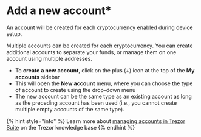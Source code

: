 # Add a new account\*

An account will be created for each cryptocurrency enabled during device setup.

Multiple accounts can be created for each cryptocurrency. You can create additional accounts to separate your funds, or manage them on one account using multiple addresses.

* To **create a new account**, click on the plus (+) icon at the top of the **My accounts** sidebar
* This will open the **New account** menu, where you can choose the type of account to create using the drop-down menu
* The new account can be the same type as an existing account as long as the preceding account has been used (i.e., you cannot create multiple empty accounts of the same type).

{% hint style="info" %}
Learn more about [managing accounts in Trezor Suite](https://trezor.io/learn/a/manage-accounts-in-trezor-suite-app) on the Trezor knowledge base
{% endhint %}
